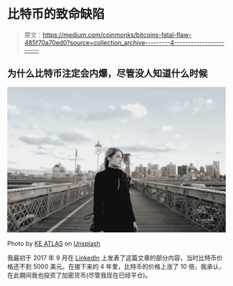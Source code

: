 # 比特币的致命缺陷

> 原文：<https://medium.com/coinmonks/bitcoins-fatal-flaw-485f70a70ed0?source=collection_archive---------4----------------------->

## 为什么比特币注定会内爆，尽管没人知道什么时候

![](img/b5c368ca8a54fc3414c7a17f453064cd.png)

Photo by [KE ATLAS](https://unsplash.com/@atlas_ke?utm_source=unsplash&utm_medium=referral&utm_content=creditCopyText) on [Unsplash](https://unsplash.com/s/photos/asian-girl?utm_source=unsplash&utm_medium=referral&utm_content=creditCopyText)

我最初于 2017 年 9 月在 [LinkedIn](https://www.linkedin.com/pulse/bitcoins-broken-promise-davide-migali/) 上发表了这篇文章的部分内容，当时比特币价格还不到 5000 美元。在接下来的 4 年里，比特币的价格上涨了 10 倍，我承认，在此期间我也投资了加密货币(尽管我现在已经平仓)。